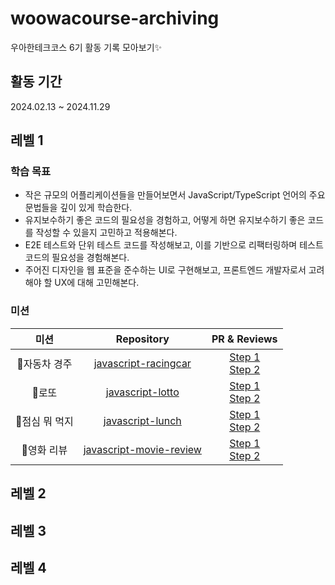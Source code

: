 # woowacourse-archiving

우아한테크코스 6기 활동 기록 모아보기✨
## 활동 기간
2024.02.13 ~ 2024.11.29


## 레벨 1
### 학습 목표
- 작은 규모의 어플리케이션들을 만들어보면서 JavaScript/TypeScript 언어의 주요 문법들을 깊이 있게 학습한다.
- 유지보수하기 좋은 코드의 필요성을 경험하고, 어떻게 하면 유지보수하기 좋은 코드를 작성할 수 있을지 고민하고 적용해본다.
- E2E 테스트와 단위 테스트 코드를 작성해보고, 이를 기반으로 리팩터링하며 테스트 코드의 필요성을 경험해본다.
- 주어진 디자인을 웹 표준을 준수하는 UI로 구현해보고, 프론트엔드 개발자로서 고려해야 할 UX에 대해 고민해본다.

### 미션
|미션|Repository|PR & Reviews|
|:--:|:--:|:--:|
|🚗자동차 경주|[javascript-racingcar](https://github.com/chysis/javascript-racingcar)|[Step 1](https://github.com/woowacourse/javascript-racingcar/pull/279) <br> [Step 2](https://github.com/woowacourse/javascript-racingcar/pull/306)|
|🎫로또|[javascript-lotto](https://github.com/chysis/javascript-lotto)|[Step 1](https://github.com/woowacourse/javascript-lotto/pull/293) <br> [Step 2](https://github.com/woowacourse/javascript-lotto/pull/333)|
|🍴점심 뭐 먹지|[javascript-lunch](https://github.com/chysis/javascript-lunch)|[Step 1](https://github.com/woowacourse/javascript-lunch/pull/133) <br> [Step 2](https://github.com/woowacourse/javascript-lunch/pull/178)|
|🎥영화 리뷰|[javascript-movie-review](https://github.com/chysis/javascript-movie-review)|[Step 1](https://github.com/woowacourse/javascript-movie-review/pull/136) <br> [Step 2](https://github.com/woowacourse/javascript-movie-review/pull/176)| 

## 레벨 2

## 레벨 3

## 레벨 4
